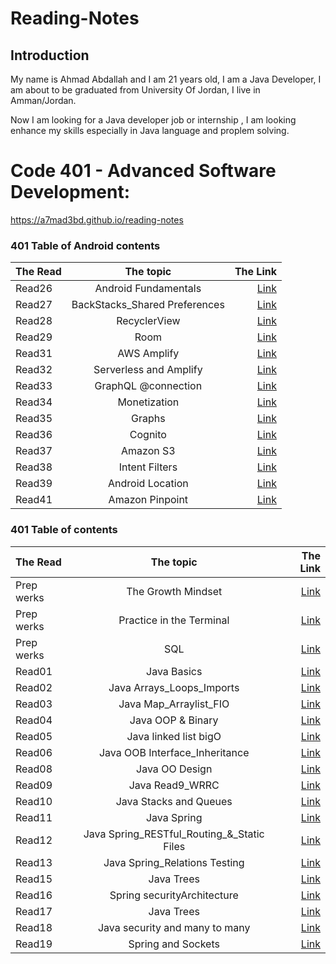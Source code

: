 # Reading-Notes

## Introduction
My name is Ahmad Abdallah and I am 21 years old, I am a Java Developer, I  am about to be graduated from University Of Jordan, I live in Amman/Jordan.

Now I am looking for a Java developer job or internship , I am looking enhance my skills especially in Java language and proplem solving.

# Code 401 - Advanced Software Development:

 https://a7mad3bd.github.io/reading-notes

 ### 401 Table of Android contents


| The Read	 |           The topic           |              The Link |
|:----------|:-----------------------------:|----------------------:|
| Read26    |     Android Fundamentals      | [Link](/Read26_Android%20Fundamentals.md) |
| Read27    | BackStacks_Shared Preferences | [Link](/Read27_BackStacks_Shared%20Preferences.md) |
| Read28    |         RecyclerView          | [Link](/Read28_RecyclerView.md) |
| Read29    |             Room              | [Link](/Read29_Room.md) || Read30      | Hash Table | [Link](/Read30_HashTable.md) |
| Read31    |          AWS Amplify          | [Link](/Read31_AWS_Amplify.md)|
| Read32    |    Serverless and Amplify     | [Link](/Read32Serverless_Amplify.md)|
| Read33    |      GraphQL @connection      | [Link](/Read33_GraphQL%40connection.md)|
| Read34    |         Monetization          | [Link](/Read34_Monetization.md)|
| Read35    |            Graphs             | [Link](/Read35_Graph.md)|
| Read36    |            Cognito            | [Link](/Read36_Cognito.md)|
| Read37    |           Amazon S3           | [Link](/Read37_Amazon_S3.md)|
| Read38    |      Intent Filters        | [Link](/Read38_IntentFilters.md)|
| Read39    |       Android Location        | [Link](/Read39_.md)|
| Read41    |        Amazon Pinpoint        | [Link](/Read41.md)|




### 401 Table of contents

| The Read	      | The topic    |              The Link |
| :---        |:-----------:|----------------------:|
| Prep werks      | The Growth Mindset | [Link](./Read26_Android%Fundamentals.md) |
| Prep werks      | Practice in the Terminal | [Link](./Prep_Terminal.md) |
| Prep werks      | SQL | [Link](./SQL_Prep_challenges/) |
| Read01      | Java Basics | [Link](./Read1_Java_Basics.md) |
| Read02      | Java Arrays_Loops_Imports | [Link](./Read2_Arrays_Loops_Imports.md) |
| Read03      | Java Map_Arraylist_FIO | [Link](./Read3_Map_prematives.md) |
| Read04      | Java OOP & Binary | [Link](./Read4_OOP.md) |
| Read05        | Java linked list bigO | [Link](./Read_linked_list_bigO.md) |
| Read06      | Java OOB Interface_Inheritance | [Link](./Read6_Interface_Inheritance.md) |
| Read08      | Java OO Design | [Link](./Read8_OODesign.md) |
| Read09      | Java Read9_WRRC | [Link](./Read9_WRRC.md) |
| Read10      | Java Stacks and Queues | [Link](./Read10_Stacks%20and%20Queues.md) |
| Read11      | Java Spring | [Link](./Read11_Spring.md) |
| Read12      | Java Spring_RESTful_Routing_&_Static Files | [Link](/Read12_Spring_RESTful.md) |
| Read13      | Java Spring_Relations Testing | [Link](/Read13_relations%20and%20testing.md) |
| Read15      | Java Trees | [Link](/Read15_Trees.md) |
| Read16      | Spring securityArchitecture | [Link](/Read16_securityArchitecture.md) |
| Read17      | Java Trees | [Link](/Read17_Spring_OAuth2.md) |
| Read18      | Java security and many to many | [Link](/Read18.md) |
| Read19      | Spring and Sockets | [Link](/Read19_Spring_Sockets.md) |



